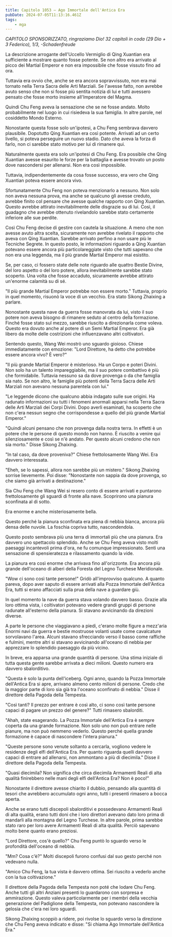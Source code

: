 ```yaml
---
title: Capitolo 1053 – Ago Immortale dell'Antica Era
pubDate: 2024-07-05T11:13:16.461Z
tags:
    - mga
---
```



<em>CAPITOLO SPONSORIZZATO, ringraziamo Dio!
32 capitoli in coda (29 Dio + 3 Federico), 1/3,
-Schadenfreude</em>


La descrizione arrogante dell'Uccello Vermiglio di Qing Xuantian era sufficiente a mostrare quanto fosse potente. Se non altro era arrivato al picco dei Martial Emperor e non era impossibile che fosse vissuto fino ad ora.


Tuttavia era ovvio che, anche se era ancora sopravvissuto, non era mai tornato nella Terra Sacra delle Arti Marziali. Se l'avesse fatto, non avrebbe avuto senso che non si fosse più sentita notizia di lui e tutti avessero pensato che fosse morto insieme all'Imperatore del Magma.


Quindi Chu Feng aveva la sensazione che se ne fosse andato. Molto probabilmente nel luogo in cui risiedeva la sua famiglia. In altre parole, nel cosiddetto Mondo Esterno.


Nonostante questa fosse solo un'ipotesi, a Chu Feng sembrava davvero plausibile. Dopotutto Qing Xuantian era così potente. Arrivati ad un certo livello, si poteva perseguire un nuovo stadio. Dato che aveva la forza di farlo, non ci sarebbe stato motivo per lui di rimanere qui.


Naturalmente questa era solo un'ipotesi di Chu Feng. Era possibile che Qing Xuantian avesse esaurito le forze per la battaglia e avesse trovato un posto dove nascondersi per allenarsi. Non era così impossibile.


Tuttavia, indipendentemente da cosa fosse successo, era vero che Qing Xuantian poteva essere ancora vivo.


Sfortunatamente Chu Feng non poteva menzionarlo a nessuno. Non solo non aveva nessuna prova, ma anche se qualcuno gli avesse creduto, avrebbe finito col pensare che avesse qualche rapporto con Qing Xuantian. Questo avrebbe attirato inevitabilmente delle disgrazie su di lui. Così, il guadagno che avrebbe ottenuto rivelandolo sarebbe stato certamente inferiore alle sue perdite.


Così Chu Feng decise di gestire con cautela la situazione. A meno che non avesse avuto altra scelta, sicuramente non avrebbe rivelato il rapporto che aveva con Qing Xuantian. Sarebbe arrivato perfino a non usare più le Tecniche Segrete. In questo posto, le informazioni riguardo a Qing Xuantian potevano essere ancora più particolareggiate visto che tutti sapevano che non era una leggenda, ma il più grande Martial Emperor mai esistito.


Se, per caso, ci fossero state delle note riguardo alle quattro Bestie Divine, del loro aspetto o del loro potere, allora inevitabilmente sarebbe stato scoperto. Una volta che fosse accaduto, sicuramente avrebbe attirato un'enorme calamità su di sé.


"Il più grande Martial Emperor potrebbe non essere morto." Tuttavia, proprio in quel momento, risuonò la voce di un vecchio. Era stato Sikong Zhaixing a parlare.


Nonostante questa nave da guerra fosse manovrata da lui, visto il suo potere non aveva bisogno di rimanere seduto al centro della formazione. Finché fosse stato sul mezzo, sarebbe riuscito a direzionarla come voleva. Questo era dovuto anche al potere di un Semi Martial Emperor. Era già libero da molte delle costrizioni che influenzavano altri coltivatori.


Sentendo questo, Wang Wei mostrò uno sguardo gioioso. Chiese immediatamente con emozione: "Lord Direttore, ha detto che potrebbe essere ancora vivo? È vero?"


"Il più grande Martial Emperor è misterioso. Ha un Corpo e poteri Divini. Non solo ha un talento impareggiabile, ma il suo potere combattivo è più che formidabile. Tuttavia nessuno sa da dove provenga o da che famiglia sia nato. Se non altro, le famiglie più potenti della Terra Sacra delle Arti Marziali non avevano nessuna parentela con lui."


"Le leggende dicono che qualcuno abbia indagato sulle sue origini. Ha radunato informazioni su tutti i fenomeni anormali apparsi nella Terra Sacra delle Arti Marziali dei Corpi Divini. Dopo averli esaminati, ha scoperto che non c'era nessun segno che corrispondesse a quello del più grande Martial Emperor."


"Quindi alcuni pensano che non provenga dalla nostra terra. In effetti è un potere che le persone di questo mondo non hanno. È riuscito a venire qui silenziosamente e così se n'è andato. Per questo alcuni credono che non sia morto." Disse Sikong Zhaixing.


"In tal caso, da dove proveniva?" Chiese frettolosamente Wang Wei. Era davvero interessata.


"Eheh, se lo sapessi, allora non sarebbe più un mistero." Sikong Zhaixing sorrise lievemente. Poi disse: "Nonostante non sappia da dove provenga, so che siamo già arrivati a destinazione."


Sia Chu Feng che Wang Wei si resero conto di essere arrivati e puntarono frettolosamente gli sguardi di fronte alla nave. Scoprirono una pianura sconfinata al di sotto.


Era enorme e anche misteriosamente bella.


Questo perché la pianura sconfinata era piena di nebbia bianca, ancora più densa delle nuvole. La foschia copriva tutto, nascondendola.


Questo posto sembrava più una terra di immortali più che una pianura. Era davvero uno spettacolo splendido. Anche se Chu Feng aveva visto molti paesaggi incantevoli prima d'ora, ne fu comunque impressionato. Sentì una sensazione di spensieratezza e rilassamento quando la vide.


La pianura era così enorme che arrivava fino all'orizzonte. Era ancora più grande dell'oceano di alberi della Foresta del Legno Turchese Meridionale.


"Wow ci sono così tante persone!" Gridò all'improvviso qualcuno. A quanto pareva, dopo aver saputo di essere arrivati alla Pozza Immortale dell'Antica Era, tutti si erano affacciati sulla prua della nave a guardare giù.


In quel momento la nave da guerra stava volando davvero basso. Grazie alla loro ottima vista, i coltivatori potevano vedere grandi gruppi di persone radunate all'esterno della pianura. Si stavano avvicinando da direzioni diverse.


A parte le persone che viaggiavano a piedi, c'erano molte figure a mezz'aria  Enormi navi da guerra e bestie mostruose volanti usate come cavalcature sorvolavano l'area. Alcuni stavano sfrecciando verso il basso come raffiche e fulmini, mentre altri si stavano avvicinando all'oceano di nebbia per apprezzare lo splendido paesaggio da più vicino.


In breve, era apparsa una grande quantità di persone. Una stima iniziale di tutta questa gente sarebbe arrivata a dieci milioni. Questo numero era davvero sbalorditivo.


"Questa è solo la punta dell'iceberg. Ogni anno, quando la Pozza Immortale dell'Antica Era si apre, arrivano almeno cento milioni di persone. Credo che la maggior parte di loro sia già tra l'oceano sconfinato di nebbia." Disse il direttore della Pagoda della Tempesta.


"Così tanti? Il prezzo per entrare è così alto, ci sono così tante persone capaci di pagare un prezzo del genere?" Tutti rimasero sbalorditi.


"Ahah, state esagerando. La Pozza Immortale dell'Antica Era è sempre coperta da una grande formazione. Non solo uno non può entrare nelle pianure, ma non può nemmeno vederlo. Questo perché quella grande formazione è capace di nascondere l'intera pianura."


"Queste persone sono venute soltanto a cercarla, vogliono vedere le residenze degli elfi dell'Antica Era. Per quanto riguarda quelli davvero capaci di entrare ad allenarsi, non ammontano a più di diecimila." Disse il direttore della Pagoda della Tempesta.


"Quasi diecimila? Non significa che circa diecimila Armamenti Reali di alta qualità finirebbero nelle mani degli elfi dell'Antica Era? Non è poco!"


Nonostante il direttore avesse chiarito il dubbio, pensando alla quantità di tesori che avrebbero accumulato ogni anno, tutti i presenti rimasero a bocca aperta.


Anche se erano tutti discepoli sbalorditivi e possedevano Armamenti Reali di alta qualità, erano tutti doni che i loro direttori avevano dato loro prima di mandarli alla montagna del Legno Turchese. In altre parole, prima sarebbe stato raro per loro avere Armamenti Reali di alta qualità. Perciò sapevano molto bene quanto erano preziosi.


"Lord Direttore, cos'è quello?" Chu Feng puntò lo sguardo verso le profondità dell'oceano di nebbia.


"Mm? Cosa c'è?" Molti discepoli furono confusi dal suo gesto perché non vedevano nulla.


"Amico Chu Feng, la tua vista è davvero ottima. Sei riuscito a vederlo anche con la tua coltivazione."


Il direttore della Pagoda della Tempesta non poté che lodare Chu Feng. Anche tutti gli altri Anziani presenti lo guardarono con sorpresa e ammirazione. Questo valeva particolarmente per i membri della vecchia generazione del Padiglione della Tempesta, non potevano nascondere la gelosia che c'era nei loro sguardi.


Sikong Zhaixing scoppiò a ridere, poi rivolse lo sguardo verso la direzione che Chu Feng aveva indicato e disse: "Si chiama Ago Immortale dell'Antica Era."
                                


                                



